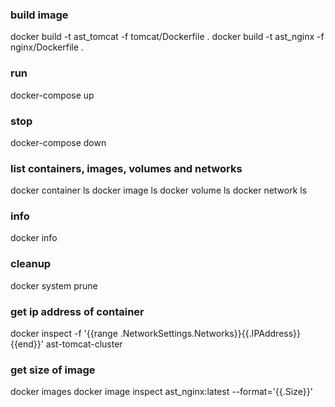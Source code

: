 ### build image
docker build -t ast_tomcat -f tomcat/Dockerfile .
docker build -t ast_nginx -f nginx/Dockerfile .

### run
docker-compose up

### stop
docker-compose down

### list containers, images, volumes and networks
docker container ls
docker image ls
docker volume ls
docker network ls

### info
docker info

### cleanup
docker system prune

### get ip address of container
docker inspect -f '{{range .NetworkSettings.Networks}}{{.IPAddress}}{{end}}' ast-tomcat-cluster

### get size of image
docker images
docker image inspect ast_nginx:latest --format='{{.Size}}'
